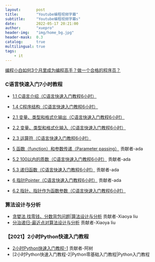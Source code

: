 ```yaml
---
layout:       post
title:        "Youtube编程视频字幕"
subtitle:     "Youtube编程视频字幕s"
date:         2022-05-17 20:21:00
author:       "xuepro"
header-img:   "img/home_bg.jpg"
header-mask:  0.3
catalog:      true
multilingual: true
tags:
    - it
---
```


[编程小白如何3个月里成为编程高手？做一个合格的程序员？](https://youtu.be/pgCsjgwtvWs)

### C语言快速入门7小时教程

- [1.1 C语言介绍（C语言快速入门教程6小时）](https://youtu.be/Wxvsl_2xTxI)
- [1.4 C程序结构（C语言快速入门教程6小时）](https://youtu.be/6YdDzVw0xik)
- [2.1 变量、类型和格式化输出（C语言快速入门教程6小时）](https://youtu.be/sLwjh536mbA)
- [2.2 变量、类型和格式化输入（C语言快速入门教程6小时）](https://youtu.be/HYUSu_K36kY)
- [2.3 运算符（C语言快速入门教程6小时）](https://youtu.be/putH0NyB_WA)

- [5 函数（function）和参数传递（Parameter passing）](https://youtu.be/Z6oUs1HVi1Y) 贡献者-ada
- [5.2 100以内的质数（C语言快速入门教程6小时）](https://youtu.be/fxTH1F2MMxs)        贡献者-ada
- [5.3 递归函数（C语言快速入门教程6小时）](https://youtu.be/guRG5vn1HCA)  贡献者-ada
- [6 指针Pointer（C语言快速入门教程6小时）](https://youtu.be/gVhelytkgDg)  贡献者-ada
- [6.2 指针、指针作为函数参数（C语言快速入门教程6小时）](https://youtu.be/EIja4EGR3nU)

### 算法设计与分析

- [贪婪法 找零钱、分数背包问题|算法设计与分析](https://youtu.be/iJAZmm4eShs) 贡献者-Xiaoya liu
- [分治递归-最近点对算法设计与分析](https://youtu.be/50LC1qxgYcY)   贡献者-Xiaoya liu

### 【2021】2小时Python快速入门教程

- [2小时Python快速入门教程-1](https://youtu.be/0sRY_ZqLO98)  贡献者-阿树
- [2小时Python快速入门教程-2|Python零基础入门教程|Python入门教程 
